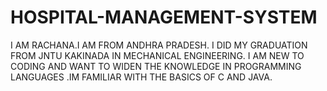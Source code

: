 # HOSPITAL-MANAGEMENT-SYSTEM
 I AM RACHANA.I AM FROM ANDHRA PRADESH. I DID MY GRADUATION FROM JNTU KAKINADA IN MECHANICAL ENGINEERING. I AM NEW TO CODING AND WANT TO WIDEN THE KNOWLEDGE IN PROGRAMMING LANGUAGES .IM FAMILIAR WITH THE BASICS OF C AND JAVA.
 
